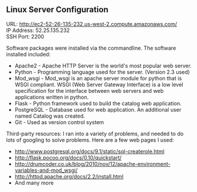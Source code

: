 ## Linux Server Configuration

URL: http://ec2-52-26-135-232.us-west-2.compute.amazonaws.com/ <br>
IP Address: 52.25.135.232 <br>
SSH Port: 2200 <br>

Software packages were installed via the commandline. 
The software installed included: 
- Apache2 - Apache HTTP Server is the world's most popular web server. 
- Python - Programming language used for the server. (Version 2.3 used)
- Mod_wsgi - Mod_wsgi is an apache server module for python that is WSGI compliant. WSGI (Web Server Gateway Interface) is a low level specification for the interface between web servers and web applications written in python. 
- Flask - Python framework used to build the catalog web application. 
- PostgreSQL - Database used for web application. An additional user named Catalog was created. 
- Git - Used as version control system



Third-party resources: 
I ran into a variety of problems, and needed to do lots of googling to solve problems. Here are a few web pages I used: 
 - http://www.postgresql.org/docs/9.1/static/sql-createrole.html
 - http://flask.pocoo.org/docs/0.10/quickstart/
 - http://drumcoder.co.uk/blog/2010/nov/12/apache-environment-variables-and-mod_wsgi/
 - http://httpd.apache.org/docs/2.2/install.html
 - And many more

